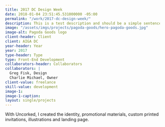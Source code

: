 ```yaml
---
title: 2017 DC Design Week
date: 2018-01-04 23:51:45.531000000 -05:00
permalink: "/work/2017-dc-design-week/"
description: This is a test description and should be a simple sentence.
image: "/assets/imgs/projects/pagoda-goods/hero-pagoda-goods.jpg"
image-alt: Pagoda Goods logo
client-header: Client
client: AIGA DC
year-header: Year
year: 2017
type-header: Type
type: Front-End Development
collaborators-header: Collaborators
collaborators: |
  Greg Fisk, Design
  Charlie Michael, Owner
client-value: freelance
skill-value: development
image-1: 
image-1-caption: 
layout: single/projects
---
```


  With Uncorked, I created the identity, promotional materials, custom printed invitations, illustrations and landing page.
